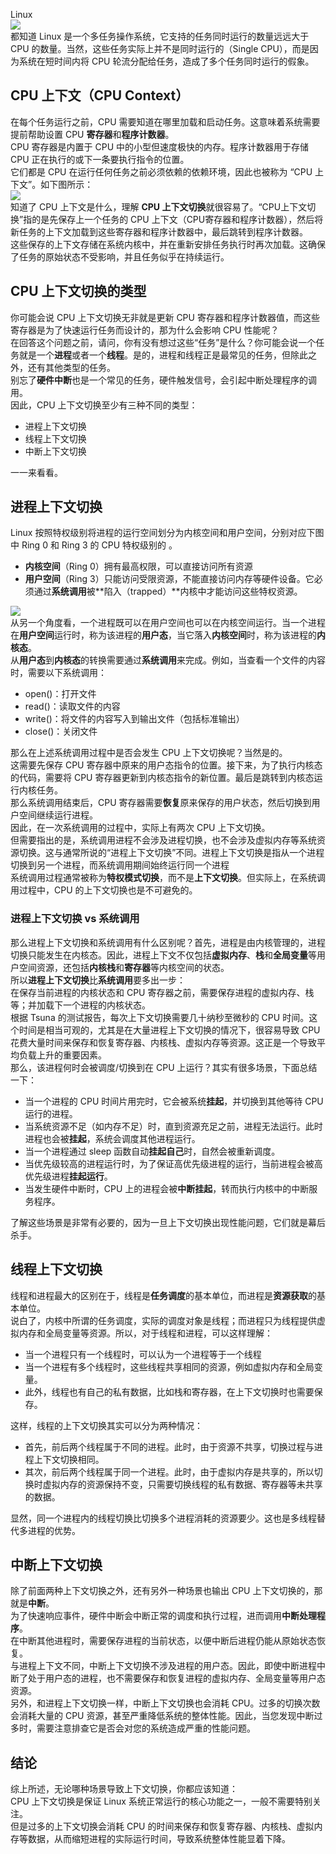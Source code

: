 Linux<br />![](https://cdn.nlark.com/yuque/0/2022/png/396745/1650947735076-51b420e8-32e5-42c4-b81d-8c94881d7bcc.png#clientId=u742e2b49-5fcf-4&from=paste&id=uc397965d&originHeight=337&originWidth=698&originalType=url&ratio=1&rotation=0&showTitle=false&status=done&style=none&taskId=u918f442c-751a-43cf-92db-3bc3b33c028&title=)<br />都知道 Linux 是一个多任务操作系统，它支持的任务同时运行的数量远远大于 CPU 的数量。当然，这些任务实际上并不是同时运行的（Single CPU），而是因为系统在短时间内将 CPU 轮流分配给任务，造成了多个任务同时运行的假象。
<a name="j6s2G"></a>
## CPU 上下文（CPU Context）
在每个任务运行之前，CPU 需要知道在哪里加载和启动任务。这意味着系统需要提前帮助设置 CPU **寄存器**和**程序计数器**。<br />CPU 寄存器是内置于 CPU 中的小型但速度极快的内存。程序计数器用于存储 CPU 正在执行的或下一条要执行指令的位置。<br />它们都是 CPU 在运行任何任务之前必须依赖的依赖环境，因此也被称为 “CPU 上下文”。如下图所示：<br />![](https://cdn.nlark.com/yuque/0/2022/png/396745/1650642789820-5cdd3a96-93c5-4820-b77c-c98158cc3bb9.png#clientId=u25d21912-9777-4&from=paste&id=u00325481&originHeight=345&originWidth=438&originalType=url&ratio=1&rotation=0&showTitle=false&status=done&style=none&taskId=u98ea2d91-e187-4231-a950-6243f43c1f4&title=)<br />知道了 CPU 上下文是什么，理解 **CPU 上下文切换**就很容易了。“CPU上下文切换”指的是先保存上一个任务的 CPU 上下文（CPU寄存器和程序计数器），然后将新任务的上下文加载到这些寄存器和程序计数器中，最后跳转到程序计数器。<br />这些保存的上下文存储在系统内核中，并在重新安排任务执行时再次加载。这确保了任务的原始状态不受影响，并且任务似乎在持续运行。
<a name="R2G4q"></a>
## CPU 上下文切换的类型
你可能会说 CPU 上下文切换无非就是更新 CPU 寄存器和程序计数器值，而这些寄存器是为了快速运行任务而设计的，那为什么会影响 CPU 性能呢？<br />在回答这个问题之前，请问，你有没有想过这些“任务”是什么？你可能会说一个任务就是一个**进程**或者一个**线程**。是的，进程和线程正是最常见的任务，但除此之外，还有其他类型的任务。<br />别忘了**硬件中断**也是一个常见的任务，硬件触发信号，会引起中断处理程序的调用。<br />因此，CPU 上下文切换至少有三种不同的类型：

- 进程上下文切换
- 线程上下文切换
- 中断上下文切换

一一来看看。
<a name="M5YIW"></a>
## 进程上下文切换
Linux 按照特权级别将进程的运行空间划分为内核空间和用户空间，分别对应下图中 Ring 0 和 Ring 3 的 CPU 特权级别的 。

- **内核空间**（Ring 0）拥有最高权限，可以直接访问所有资源
- **用户空间**（Ring 3）只能访问受限资源，不能直接访问内存等硬件设备。它必须通过**系统调用**被**陷入（trapped）**内核中才能访问这些特权资源。

![](https://cdn.nlark.com/yuque/0/2022/png/396745/1650642789718-b829f562-714a-449f-ba15-b72ca0958996.png#clientId=u25d21912-9777-4&from=paste&id=ud95110db&originHeight=432&originWidth=600&originalType=url&ratio=1&rotation=0&showTitle=false&status=done&style=none&taskId=ub64b6b18-9926-47da-b19c-4b39793d77d&title=)<br />从另一个角度看，一个进程既可以在用户空间也可以在内核空间运行。当一个进程在**用户空间**运行时，称为该进程的**用户态**，当它落入**内核空间**时，称为该进程的**内核态**。<br />从**用户态**到**内核态**的转换需要通过**系统调用**来完成。例如，当查看一个文件的内容时，需要以下系统调用：

- open()：打开文件
- read()：读取文件的内容
- write()：将文件的内容写入到输出文件（包括标准输出）
- close()：关闭文件

那么在上述系统调用过程中是否会发生 CPU 上下文切换呢？当然是的。<br />这需要先保存 CPU 寄存器中原来的用户态指令的位置。接下来，为了执行内核态的代码，需要将 CPU 寄存器更新到内核态指令的新位置。最后是跳转到内核态运行内核任务。<br />那么系统调用结束后，CPU 寄存器需要**恢复**原来保存的用户状态，然后切换到用户空间继续运行进程。<br />因此，在一次系统调用的过程中，实际上有两次 CPU 上下文切换。<br />但需要指出的是，系统调用进程不会涉及进程切换，也不会涉及虚拟内存等系统资源切换。这与通常所说的“进程上下文切换”不同。进程上下文切换是指从一个进程切换到另一个进程，而系统调用期间始终运行同一个进程<br />系统调用过程通常被称为**特权模式切换**，而不是**上下文切换**。但实际上，在系统调用过程中，CPU 的上下文切换也是不可避免的。
<a name="i76Z2"></a>
### 进程上下文切换 vs 系统调用
那么进程上下文切换和系统调用有什么区别呢？首先，进程是由内核管理的，进程切换只能发生在内核态。因此，进程上下文不仅包括**虚拟内存**、**栈**和**全局变量**等用户空间资源，还包括**内核栈**和**寄存器**等内核空间的状态。<br />所以**进程上下文切换**比**系统调用**要多出一步：<br />在保存当前进程的内核状态和 CPU 寄存器之前，需要保存进程的虚拟内存、栈等；并加载下一个进程的内核状态。<br />根据 Tsuna 的测试报告，每次上下文切换需要几十纳秒至微秒的 CPU 时间。这个时间是相当可观的，尤其是在大量进程上下文切换的情况下，很容易导致 CPU 花费大量时间来保存和恢复寄存器、内核栈、虚拟内存等资源。这正是一个导致平均负载上升的重要因素。<br />那么，该进程何时会被调度/切换到在 CPU 上运行？其实有很多场景，下面总结一下：

- 当一个进程的 CPU 时间片用完时，它会被系统**挂起**，并切换到其他等待 CPU 运行的进程。
- 当系统资源不足（如内存不足）时，直到资源充足之前，进程无法运行。此时进程也会被**挂起**，系统会调度其他进程运行。
- 当一个进程通过 sleep 函数自动**挂起自己**时，自然会被重新调度。
- 当优先级较高的进程运行时，为了保证高优先级进程的运行，当前进程会被高优先级进程**挂起运行**。
- 当发生硬件中断时，CPU 上的进程会被**中断挂起**，转而执行内核中的中断服务程序。

了解这些场景是非常有必要的，因为一旦上下文切换出现性能问题，它们就是幕后杀手。
<a name="zHCVP"></a>
## 线程上下文切换
线程和进程最大的区别在于，线程是**任务调度**的基本单位，而进程是**资源获取**的基本单位。<br />说白了，内核中所谓的任务调度，实际的调度对象是线程；而进程只为线程提供虚拟内存和全局变量等资源。所以，对于线程和进程，可以这样理解：

- 当一个进程只有一个线程时，可以认为一个进程等于一个线程
- 当一个进程有多个线程时，这些线程共享相同的资源，例如虚拟内存和全局变量。
- 此外，线程也有自己的私有数据，比如栈和寄存器，在上下文切换时也需要保存。

这样，线程的上下文切换其实可以分为两种情况：

- 首先，前后两个线程属于不同的进程。此时，由于资源不共享，切换过程与进程上下文切换相同。
- 其次，前后两个线程属于同一个进程。此时，由于虚拟内存是共享的，所以切换时虚拟内存的资源保持不变，只需要切换线程的私有数据、寄存器等未共享的数据。

显然，同一个进程内的线程切换比切换多个进程消耗的资源要少。这也是多线程替代多进程的优势。
<a name="I5y3l"></a>
## 中断上下文切换
除了前面两种上下文切换之外，还有另外一种场景也输出 CPU 上下文切换的，那就是**中断**。<br />为了快速响应事件，硬件中断会中断正常的调度和执行过程，进而调用**中断处理程序**。<br />在中断其他进程时，需要保存进程的当前状态，以便中断后进程仍能从原始状态恢复。<br />与进程上下文不同，中断上下文切换不涉及进程的用户态。因此，即使中断进程中断了处于用户态的进程，也不需要保存和恢复进程的虚拟内存、全局变量等用户态资源。<br />另外，和进程上下文切换一样，中断上下文切换也会消耗 CPU。过多的切换次数会消耗大量的 CPU 资源，甚至严重降低系统的整体性能。因此，当您发现中断过多时，需要注意排查它是否会对您的系统造成严重的性能问题。
<a name="mL3G4"></a>
## 结论
综上所述，无论哪种场景导致上下文切换，你都应该知道：<br />CPU 上下文切换是保证 Linux 系统正常运行的核心功能之一，一般不需要特别关注。<br />但是过多的上下文切换会消耗 CPU 的时间来保存和恢复寄存器、内核栈、虚拟内存等数据，从而缩短进程的实际运行时间，导致系统整体性能显着下降。
